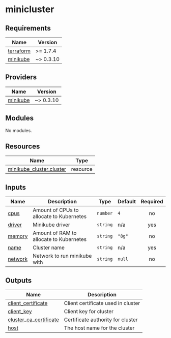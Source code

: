 # minicluster

<!-- BEGINNING OF PRE-COMMIT-TERRAFORM DOCS HOOK -->
## Requirements

| Name | Version |
|------|---------|
| <a name="requirement_terraform"></a> [terraform](#requirement\_terraform) | >= 1.7.4 |
| <a name="requirement_minikube"></a> [minikube](#requirement\_minikube) | ~> 0.3.10 |

## Providers

| Name | Version |
|------|---------|
| <a name="provider_minikube"></a> [minikube](#provider\_minikube) | ~> 0.3.10 |

## Modules

No modules.

## Resources

| Name | Type |
|------|------|
| [minikube_cluster.cluster](https://registry.terraform.io/providers/scott-the-programmer/minikube/latest/docs/resources/cluster) | resource |

## Inputs

| Name | Description | Type | Default | Required |
|------|-------------|------|---------|:--------:|
| <a name="input_cpus"></a> [cpus](#input\_cpus) | Amount of CPUs to allocate to Kubernetes | `number` | `4` | no |
| <a name="input_driver"></a> [driver](#input\_driver) | Minikube driver | `string` | n/a | yes |
| <a name="input_memory"></a> [memory](#input\_memory) | Amount of RAM to allocate to Kubernetes | `string` | `"8g"` | no |
| <a name="input_name"></a> [name](#input\_name) | Cluster name | `string` | n/a | yes |
| <a name="input_network"></a> [network](#input\_network) | Network to run minikube with | `string` | `null` | no |

## Outputs

| Name | Description |
|------|-------------|
| <a name="output_client_certificate"></a> [client\_certificate](#output\_client\_certificate) | Client certificate used in cluster |
| <a name="output_client_key"></a> [client\_key](#output\_client\_key) | Client key for cluster |
| <a name="output_cluster_ca_certificate"></a> [cluster\_ca\_certificate](#output\_cluster\_ca\_certificate) | Certificate authority for cluster |
| <a name="output_host"></a> [host](#output\_host) | The host name for the cluster |
<!-- END OF PRE-COMMIT-TERRAFORM DOCS HOOK -->
